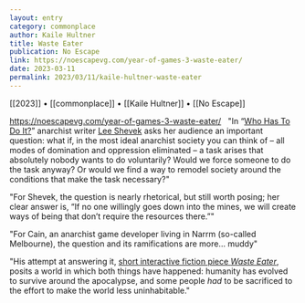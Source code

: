 ```yaml
---
layout: entry
category: commonplace
author: Kaile Hultner
title: Waste Eater
publication: No Escape
link: https://noescapevg.com/year-of-games-3-waste-eater/
date: 2023-03-11
permalink: 2023/03/11/kaile-hultner-waste-eater
---
```


[[2023]] • [[commonplace]] • [[Kaile Hultner]] • [[No Escape]]

https://noescapevg.com/year-of-games-3-waste-eater/
 
"In “[Who Has To Do It?](https://butchanarchy.medium.com/who-has-to-do-it-a-reflection-on-the-compulsion-to-coerce-83046549dad5)” anarchist writer [Lee Shevek](https://twitter.com/butchanarchy) asks her audience an important question: what if, in the most ideal anarchist society you can think of – all modes of domination and oppression eliminated – a task arises that absolutely nobody wants to do voluntarily? Would we force someone to do the task anyway? Or would we find a way to remodel society around the conditions that make the task necessary?"

"For Shevek, the question is nearly rhetorical, but still worth posing; her clear answer is, “If no one willingly goes down into the mines, we will create ways of being that don’t require the resources there.”"

"For Cain, an anarchist game developer living in Narrm (so-called Melbourne), the question and its ramifications are more… muddy"

"His attempt at answering it, [short interactive fiction piece *Waste Eater*](https://cmddx.itch.io/waste-eater), posits a world in which both things have happened: humanity has evolved to survive around the apocalypse, and some people *had* to be sacrificed to the effort to make the world less uninhabitable."
